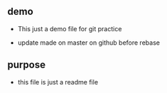 ## demo
* This just a demo file for git practice

 * update made on master on github before rebase
 ## purpose
 * this file is just a readme file
